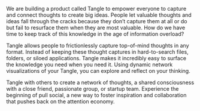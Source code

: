 We are building a product called Tangle to empower everyone to capture and connect thoughts to create big ideas. People let valuable thoughts and ideas fall through the cracks because they don’t capture them at all or do but fail to resurface them when they are most valuable. How do we have time to keep track of this knowledge in the age of information overload?

Tangle allows people to frictionlessly capture top-of-mind thoughts in any format. Instead of keeping these thought captures in hard-to-search files, folders, or siloed applications. Tangle makes it incredibly easy to surface the knowledge you need when you need it. Using dynamic network visualizations of your Tangle, you can explore and reflect on your thinking.

Tangle with others to create a network of thoughts, a shared consciousness with a close friend, passionate group, or startup team. Experience the beginning of pull social, a new way to foster inspiration and collaboration that pushes back on the attention economy.
